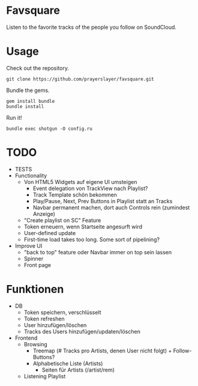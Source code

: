 # Favsquare

Listen to the favorite tracks of the people you follow on SoundCloud.

# Usage

Check out the repository.

    git clone https://github.com/prayerslayer/favsquare.git

Bundle the gems.

    gem install bundle
    bundle install

Run it!

    bundle exec shotgun -O config.ru

# TODO

* TESTS
* Functionality
	* Von HTML5 Widgets auf eigene UI umsteigen
		* Event delegation von TrackView nach Playlist?
		* Track Template schön bekommen
		* Play/Pause, Next, Prev Buttons in Playlist statt an Tracks
		* Navbar permanent machen, dort auch Controls rein (zumindest Anzeige)
	* "Create playlist on SC" Feature
	* Token erneuern, wenn Startseite angesurft wird
	* User-defined update
	* First-time load takes too long. Some sort of pipelining?
* Improve UI
	* "back to top" feature oder Navbar immer on top sein lassen
	* Spinner
	* Front page


# Funktionen

* DB
	* Token speichern, verschlüsselt
	* Token refreshen
	* User hinzufügen/löschen
	* Tracks des Users hinzufügen/updaten/löschen
* Frontend
	* Browsing
		* Treemap (# Tracks pro Artists, denen User nicht folgt) + Follow-Buttons?
		* Alphabetische Liste (Artists)
			* Seiten für Artists (/artist/rem)
	* Listening
		Playlist